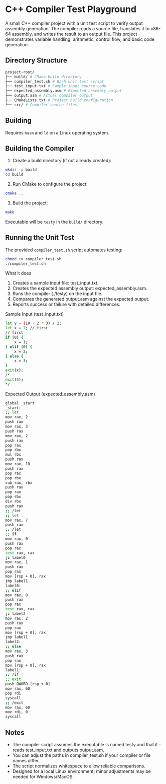 # C++ Compiler Test Playground

A small C++ compiler project with a unit test script to verify output assembly generation. The compiler reads a source file, translates it to x86-64 assembly, and writes the result to an output file. This project demonstrates variable handling, arithmetic, control flow, and basic code generation.

## Directory Structure
```bash
project-root/
├── build/ # CMake build directory
├── compiler_test.sh # Bash unit test script
├── test_input.txt # Sample input source code
├── expected_assembly.asm # Expected assembly output
├── output.asm # Actual compiler output
├── CMakeLists.txt # Project build configuration
└── src/ # Compiler source files
```


## Building

Requires `nasm` and `ld` on a Linux operating system.


## Building the Compiler

1. Create a build directory (if not already created):

```bash
mkdir -p build
cd build
```

2. Run CMake to configure the project:

```bash
cmake ..
```

3. Build the project:
```bash
make
```

<!-- ```bash
git clone https://github.com/orosmatthew/hydrogen-cpp
cd hydrogen-cpp
mkdir build
cmake -S . -B build
cmake --build build
``` -->

Executable will be `testy` in the `build/` directory.


## Running the Unit Test
The provided `compiler_test.sh` script automates testing:
```bash
chmod +x compiler_test.sh
./compiler_test.sh
```

What it does
1. Creates a sample input file: test_input.txt.
2. Creates the expected assembly output: expected_assembly.asm.
3. Runs the compiler (./testy) on the input file.
4. Compares the generated output.asm against the expected output.
5. Reports success or failure with detailed differences.

Sample Input (test_input.txt)
```bash
let y = (10 - 2 * 3) / 2;
let x = 7; // first
// first
if (0) {
    x = 1;
} elif (0) {
    x = 2;
} else {
    x = 3;
}
exit(x);
/*
exit(4);
*/
```

Expected Output (expected_assembly.asm)

```bash
global _start
_start:
;; let
mov rax, 2
push rax
mov rax, 3
push rax
mov rax, 2
push rax
pop rax
pop rbx
mul rbx
push rax
mov rax, 10
push rax
pop rax
pop rbx
sub rax, rbx
push rax
pop rax
pop rbx
div rbx
push rax
;; /let
;; let
mov rax, 7
push rax
;; /let
;; if
mov rax, 0
push rax
pop rax
test rax, rax
jz label0
mov rax, 1
push rax
pop rax
mov [rsp + 0], rax
jmp label1
label0:
;; elif
mov rax, 0
push rax
pop rax
test rax, rax
jz label2
mov rax, 2
push rax
pop rax
mov [rsp + 0], rax
jmp label1
label2:
;; else
mov rax, 3
push rax
pop rax
mov [rsp + 0], rax
label1:
;; /if
;; exit
push QWORD [rsp + 0]
mov rax, 60
pop rdi
syscall
;; /exit
mov rax, 60
mov rdi, 0
syscall
```

## Notes

- The compiler script assumes the executable is named testy and that it - reads test_input.txt and outputs output.asm.
- You can adjust the paths in compiler_test.sh if your compiler or file names differ.
- The script normalizes whitespace to allow reliable comparisons.
- Designed for a local Linux environment; minor adjustments may be needed for Windows/MacOS.
